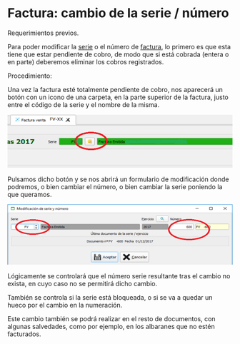 # Factura: cambio de la serie / número

Requerimientos previos.

Para poder modificar la [serie](../../manuales/configuracion/series-de-documentos.md) o el número de [factura](../../manuales/albaranes/facturas.md), lo primero es que esta tiene que estar pendiente de cobro, de modo que si está cobrada (entera o en parte) deberemos eliminar los cobros registrados.

Procedimiento:

Una vez la factura esté totalmente pendiente de cobro, nos aparecerá un botón con un icono de una carpeta, en la parte superior de la factura, justo entre el código de la serie y el nombre de la misma.

![](<../../.gitbook/assets/image (13) (1).png>)

Pulsamos dicho botón y se nos abrirá un formulario de modificación donde podremos, o bien cambiar el número, o bien cambiar la serie poniendo la que queramos.

![](<../../.gitbook/assets/image (14) (1).png>)

Lógicamente se controlará que el número serie resultante tras el cambio no exista, en cuyo caso no se permitirá dicho cambio.

También se controla si la serie está bloqueada, o si se va a quedar un hueco por el cambio en la numeración.

Este cambio también se podrá realizar en el resto de documentos, con algunas salvedades, como por ejemplo, en los albaranes que no estén facturados.
